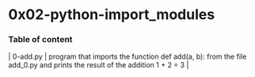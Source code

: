 # 0x02-python-import_modules
### Table of content

| 0-add.py | program that imports the function def add(a, b): from the file add_0.py and prints the result of the addition 1 + 2 = 3 |